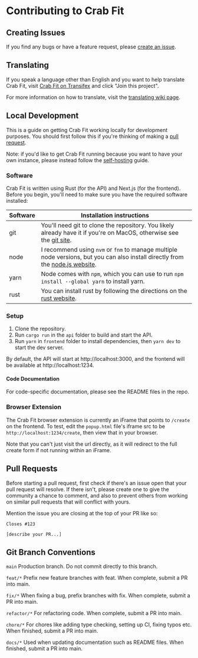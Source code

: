 # Contributing to Crab Fit

## Creating Issues

If you find any bugs or have a feature request, please [create an issue](https://github.com/GRA0007/crab.fit/issues/new/choose).

## Translating

If you speak a language other than English and you want to help translate Crab Fit, visit [Crab Fit on Transifex](https://explore.transifex.com/crab-fit/crab-fit/) and click "Join this project".

For more information on how to translate, visit the [translating wiki page](https://github.com/GRA0007/crab.fit/wiki/Translating).

## Local Development

This is a guide on getting Crab Fit working locally for development purposes. You should first follow this if you're thinking of making a [pull request](#pull-requests).

Note: if you'd like to get Crab Fit running because you want to have your own instance, please instead follow the [self-hosting](https://github.com/GRA0007/crab.fit/wiki/Self%E2%80%90hosting) guide.

### Software

Crab Fit is written using Rust (for the API) and Next.js (for the frontend). Before you begin, you'll need to make sure you have the required software installed:

| Software | Installation instructions |
| --- | --- |
| git | You'll need git to clone the repository. You likely already have it if you're on MacOS, otherwise see the [git site](https://git-scm.com/book/en/v2/Getting-Started-Installing-Git). |
| node | I recommend using `nvm` or `fnm` to manage multiple node versions, but you can also install directly from the [node.js website](https://nodejs.org/en/download). |
| yarn | Node comes with `npm`, which you can use to run `npm install --global yarn` to install yarn. |
| rust | You can install rust by following the directions on the [rust website](https://www.rust-lang.org/tools/install). |

### Setup

1. Clone the repository.
2. Run `cargo run` in the `api` folder to build and start the API.
3. Run `yarn` in `frontend` folder to install dependencies, then `yarn dev` to start the dev server.

By default, the API will start at http://localhost:3000, and the frontend will be available at http://localhost:1234.

#### Code Documentation

For code-specific documentation, please see the README files in the repo.

### Browser Extension

The Crab Fit browser extension is currently an iFrame that points to `/create` on the frontend. To test, edit the `popup.html` file's iframe src to be `http://localhost:1234/create`, then view that in your browser.

Note that you can't just visit the url directly, as it will redirect to the full create form if not running within an iFrame.

## Pull Requests

Before starting a pull request, first check if there's an issue open that your pull request will resolve. If there isn't, please create one to give the community a chance to comment, and also to prevent others from working on similar pull requests that will conflict with yours.

Mention the issue you are closing at the top of your PR like so:
```
Closes #123

[describe your PR...]
```

## Git Branch Conventions

`main`
Production branch. Do not commit directly to this branch.

`feat/*`
Prefix new feature branches with feat. When complete, submit a PR into main.

`fix/*`
When fixing a bug, prefix branches with fix. When complete, submit a PR into main.

`refactor/*`
For refactoring code. When complete, submit a PR into main.

`chore/*`
For chores like adding type checking, setting up CI, fixing typos etc. When finished, submit a PR into main.

`docs/*`
Used when updating documentation such as README files. When finished, submit a PR into main.
